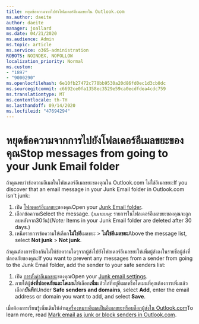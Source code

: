 ```yaml
---
title: หยุดข้อความจากไปยังโฟลเดอร์อีเมลขยะใน Outlook.com
ms.author: daeite
author: daeite
manager: joallard
ms.date: 04/21/2020
ms.audience: Admin
ms.topic: article
ms.service: o365-administration
ROBOTS: NOINDEX, NOFOLLOW
localization_priority: Normal
ms.custom:
- "1897"
- "9000290"
ms.openlocfilehash: 6e10fb27472c770bb9530a20d86fd0ec1d3cb0dc
ms.sourcegitcommit: c6692ce0fa1358ec3529e59ca0ecdfdea4cdc759
ms.translationtype: MT
ms.contentlocale: th-TH
ms.lasthandoff: 09/14/2020
ms.locfileid: "47694294"
---
```

# <a name="stop-messages-from-going-to-your-junk-email-folder"></a><span data-ttu-id="46174-102">หยุดข้อความจากการไปยังโฟลเดอร์อีเมลขยะของคุณ</span><span class="sxs-lookup"><span data-stu-id="46174-102">Stop messages from going to your Junk Email folder</span></span>

<span data-ttu-id="46174-103">ถ้าคุณพบว่าข้อความอีเมลในโฟลเดอร์อีเมลขยะของคุณใน Outlook.com ไม่ใช่อีเมลขยะ:</span><span class="sxs-lookup"><span data-stu-id="46174-103">If you discover that an email message in your Junk Email folder in Outlook.com isn't junk:</span></span>

1. <span data-ttu-id="46174-104">เปิด [โฟลเดอร์อีเมลขยะ](https://outlook.live.com/mail/junkemail)ของคุณ</span><span class="sxs-lookup"><span data-stu-id="46174-104">Open your [Junk Email folder](https://outlook.live.com/mail/junkemail).</span></span>
1. <span data-ttu-id="46174-105">เลือกข้อความ</span><span class="sxs-lookup"><span data-stu-id="46174-105">Select the message.</span></span> <span data-ttu-id="46174-106">(*หมายเหตุ:* รายการในโฟลเดอร์อีเมลขยะของคุณจะถูกลบหลังจาก30วัน)</span><span class="sxs-lookup"><span data-stu-id="46174-106">(*Note:* Items in your Junk Email folder are deleted after 30 days.)</span></span>
1. <span data-ttu-id="46174-107">เหนือรายการข้อความให้เลือก**ไม่ใช่อี**เมลขยะ  >  **ไม่ใช่อีเมลขยะ**</span><span class="sxs-lookup"><span data-stu-id="46174-107">Above the message list, select **Not junk** > **Not junk**.</span></span>

<span data-ttu-id="46174-108">ถ้าคุณต้องการป้องกันไม่ให้ข้อความใดๆจากผู้ส่งไปยังโฟลเดอร์อีเมลขยะให้เพิ่มผู้ส่งลงในรายชื่อผู้ส่งที่ปลอดภัยของคุณ:</span><span class="sxs-lookup"><span data-stu-id="46174-108">If you want to prevent any messages from a sender from going to the Junk Email folder, add the sender to your safe senders list:</span></span>

1. <span data-ttu-id="46174-109">เปิด [การตั้งค่าอีเมลขยะ](https://go.microsoft.com/fwlink/?linkid=2035804)ของคุณ</span><span class="sxs-lookup"><span data-stu-id="46174-109">Open your [Junk email settings](https://go.microsoft.com/fwlink/?linkid=2035804).</span></span>
1. <span data-ttu-id="46174-110">ภายใต้ผู้**ส่งที่ปลอดภัยและโดเมน**ให้เลือก**เพิ่ม**แล้วใส่ที่อยู่อีเมลหรือโดเมนที่คุณต้องการเพิ่มแล้วเลือก**บันทึก**</span><span class="sxs-lookup"><span data-stu-id="46174-110">Under **Safe senders and domains**, select **Add**, enter the email address or domain you want to add, and select **Save**.</span></span>

<span data-ttu-id="46174-111">เมื่อต้องการเรียนรู้เพิ่มเติมให้อ่าน[เครื่องหมายอีเมลเป็นอีเมลขยะหรือบล็อกผู้ส่งใน Outlook.com](https://support.office.com/article/a3ece97b-82f8-4a5e-9ac3-e92fa6427ae4?wt.mc_id=Office_Outlook_com_Alchemy)</span><span class="sxs-lookup"><span data-stu-id="46174-111">To learn more, read [Mark email as junk or block senders in Outlook.com](https://support.office.com/article/a3ece97b-82f8-4a5e-9ac3-e92fa6427ae4?wt.mc_id=Office_Outlook_com_Alchemy).</span></span>
